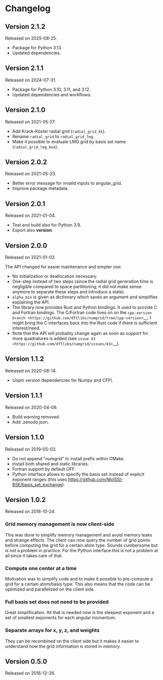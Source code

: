 # Changelog


## Version 2.1.2

Released on 2025-08-25.

- Package for Python 3.13.
- Updated dependencies.


## Version 2.1.1

Released on 2024-07-31.

- Package for Python 3.10, 3.11, and 3.12.
- Updated dependencies and workflows.


## Version 2.1.0

Released on 2021-05-27.

- Add Krack-Köster radial grid (`radial_grid_kk`).
- Rename `radial_grid` to `radial_grid_lmg`.
- Make it possible to evaluate LMG grid by basis set name
  (`radial_grid_lmg_bse`).


## Version 2.0.2

Released on 2021-05-23.

- Better error message for invalid inputs to angular_grid.
- Improve package metadata.


## Version 2.0.1

Released on 2021-01-04.

- Test and build also for Python 3.9.
- Export also __version__.


## Version 2.0.0

Released on 2021-01-03.

The API changed for easier maintenance and simpler use:

- No initialization or deallocation necessary.
- One-step instead of two steps (since the radial grid generation time is
  negligible compared to space partitioning, it did not make sense anymore to
  separate these steps and introduce a state).
- ``alpha_min`` is given as dictionary which saves an argument and simplifies
  explaining the API.
- The library now provides Rust and Python bindings. It used to provide C and
  Fortran bindings. The C/Fortran code lives on on the `cpp-version branch
  <https://github.com/dftlibs/numgrid/tree/cpp-version>`__.  I might bring the
  C interfaces back into the Rust code if there is sufficient interest/need.
- Note that the API will probably change again as soon as support for more
  quadratures is added (see `issue 43
  <https://github.com/dftlibs/numgrid/issues/43>`__).


## Version 1.1.2

Released on 2020-08-14.

- Unpin version dependencies for Numpy and CFFI.


## Version 1.1.1

Released on 2020-04-09.

- Build warning removed.
- Add .zenodo.json.


## Version 1.1.0

Released on 2019-05-03.

- Do not append "numgrid" to install prefix within CMake.
- Install both shared and static libraries.
- Fortran support by default OFF.
- Python interface allows to specify the basis set instead of explicit exponent ranges
  (this uses https://github.com/MolSSI-BSE/basis_set_exchange).


## Version 1.0.2

Released on 2018-10-24.


### Grid memory management is now client-side

This was done to simplify memory management and avoid memory leaks and
strange effects. The client can now query the number of grid points
before computing the grid for a certain atom type. Sounds cumbersome but
is not a problem in practice. For the Python interface this is not a
problem at all since it takes care of that.


### Compute one center at a time

Motivation was to simplify code and to make it possible to pre-compute a
grid for a certain atom/basis type. This also means that the code can be
optimized and parallelized on the client side.


### Full basis set does not need to be provided

Great simplification. All that is needed now is the steepest exponent
and a set of smallest exponents for each angular momentum.


### Separate arrays for x, y, z, and weights

They can be recombined on the client side but it makes it easier to
understand how the grid information is stored in memory.


## Version 0.5.0

Released on 2016-12-26.
